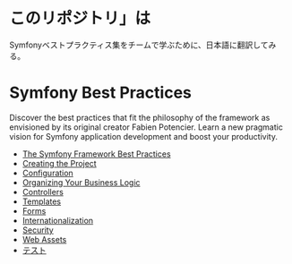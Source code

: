 # このリポジトリ」は
Symfonyベストプラクティス集をチームで学ぶために、日本語に翻訳してみる。

# Symfony Best Practices
Discover the best practices that fit the philosophy of the framework as envisioned by its original creator Fabien Potencier. Learn a new pragmatic vision for Symfony application development and boost your productivity.

 - [The Symfony Framework Best Practices](./introduction.md)
 - [Creating the Project](./creating-the-project.md)
 - [Configuration](./configuration.md)
 - [Organizing Your Business Logic](./business-logic.md)
 - [Controllers](./controllers.md)
 - [Templates](./templates.md)
 - [Forms](./forms.md)
 - [Internationalization](./i18n.md)
 - [Security](./security.md)
 - [Web Assets](./web-assets.md)
 - [テスト](./tests.md)
